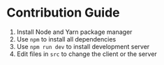 # Contribution Guide

1. Install Node and Yarn package manager
2. Use `npm` to install all dependencies
3. Use `npm run dev` to install development server
4. Edit files in `src` to change the client or the server
